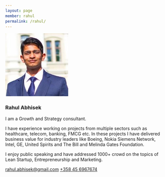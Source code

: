 ```yaml
---
layout: page
member: rahul
permalink: /rahul/
---
```


![Rahul Abhisek](/images/rahul.jpg)

### Rahul Abhisek

I am a Growth and Strategy consultant.

I have experience working on projects from multiple sectors such as healthcare, telecom, banking, FMCG etc. In these projects I have delivered business value for industry leaders like Boeing, Nokia Siemens Network, Intel, GE, United Spirits and The Bill and Melinda Gates Foundation.

I enjoy public speaking and have addressed 1000+ crowd on the topics of Lean Startup, Entrepreneurship and Marketing.

<rahul.abhisek@gmail.com>
<a href="tel: +358456967674">+358 45 6967674</a>
